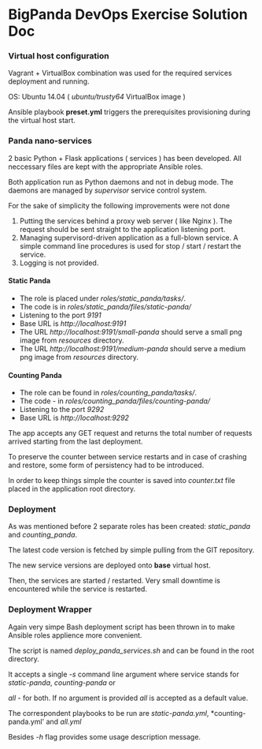 # BigPanda DevOps Exercise Solution Doc

### Virtual host configuration

Vagrant + VirtualBox combination was used for the required services deployment and running.

OS: Ubuntu 14.04 ( *ubuntu/trusty64* VirtualBox image )

Ansible playbook **preset.yml** triggers the prerequisites provisioning during the virtual host start.

### Panda nano-services

2 basic Python + Flask applications ( services ) has been developed. All neccessary files are kept with the
appropriate Ansible roles.

Both application run as Python daemons and not in debug mode. The daemons are managed by *supervisor* service control
system.

For the sake of simplicity the following improvements were not done

1. Putting the services behind a proxy web server ( like Nginx ). The request should be sent straight to the application
   listening port.
1. Managing supervisord-driven application as a full-blown service. A simple command line procedures is used for stop /
   start / restart the service.
1. Logging is not provided.

#### Static Panda

* The role is placed under *roles/static_panda/tasks/*.
* The code is in *roles/static_panda/files/static-panda/*
* Listening to the port *9191*
* Base URL is *http://localhost:9191*
* The URL *http://localhost:9191/small-panda* should serve a small png image from *resources* directory.
* The URL *http://localhost:9191/medium-panda* should serve a medium png image from *resources* directory.

#### Counting Panda

* The role can be found in *roles/counting_panda/tasks/*.
* The code - in *roles/counting_panda/files/counting-panda/*
* Listening to the port *9292*
* Base URL is *http://localhost:9292*

The app accepts any GET request and returns the total number of requests arrived starting from the last deployment.

To preserve the counter between service restarts and in case of crashing and restore, some form of persistency had to be
introduced. 

In order to keep things simple the counter is saved into *counter.txt* file placed in the application root directory.

### Deployment
As was mentioned before 2 separate roles has been created: *static_panda* and *counting_panda*.

The latest code version is fetched by simple pulling from the GIT repository.

The new service versions are deployed onto **base** virtual host.

Then, the services are started / restarted. Very small downtime is encountered while the service is restarted.

### Deployment Wrapper
Again very simpe Bash deployment script has been thrown in to make Ansible roles applience more convenient.

The script is named *deploy_panda_services.sh* and can be found in the root directory.

It accepts a single *-s <service>* command line argument where service stands for *static-panda*, *counting-panda* or

*all* - for both. If no argument is provided *all* is accepted as a default value.

The correspondent playbooks to be run are *static-panda.yml*, *counting-panda.yml' and *all.yml*

Besides *-h* flag provides some usage description message.


